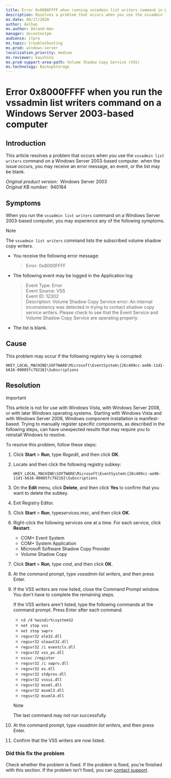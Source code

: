 ```yaml
---
title: Error 0x8000FFFF when running vssadmin list writers command in Windows Server 2003
description: Resolves a problem that occurs when you use the vssadmin list writers command on a Windows Server 2003-based computer. You may receive an error message or the list may be blank.
ms.date: 08/17/2020
author: delhan
ms.author: Deland-Han
manager: dscontentpm
audience: itpro
ms.topic: troubleshooting
ms.prod: windows-server
localization_priority: medium
ms.reviewer: kaushika
ms.prod-support-area-path: Volume Shadow Copy Service (VSS)
ms.technology: BackupStorage 
---
```

# Error 0x8000FFFF when you run the vssadmin list writers command on a Windows Server 2003-based computer

## Introduction

This article resolves a problem that occurs when you use the `vssadmin list writers` command on a Windows Server 2003-based computer. when the issue occurs, you may receive an error message, an event, or the list may be blank.

_Original product version:_ &nbsp;Windows Server 2003  
_Original KB number:_ &nbsp;940184

## Symptoms  

When you run the `vssadmin list writers` command on a Windows Server 2003-based computer, you may experience any of the following symptoms.

> [!NOTE]
> The `vssadmin list writers` command lists the subscribed volume shadow copy writers.

- You receive the following error message:

    > Error: 0x8000FFFF

- The following event may be logged in the Application log:

    > Event Type: Error  
    Event Source: VSS  
    Event ID: 12302  
    Description: Volume Shadow Copy Service error: An internal inconsistency was detected in trying to contact shadow copy service writers. Please check to see that the Event Service and Volume Shadow Copy Service are operating properly.

- The list is blank.

## Cause

This problem may occur if the following registry key is corrupted:

 `HKEY_LOCAL_MACHINE\SOFTWARE\Microsoft\EventSystem\{26c409cc-ae86-11d1-b616-00805fc79216}\Subscriptions`  

## Resolution

> [!IMPORTANT]
> This article is not for use with Windows Vista, with Windows Server 2008, or with later Windows operating systems. Starting with Windows Vista and with Windows Server 2008, Windows component installation is manifest-based. Trying to manually register specific components, as described in the following steps, can have unexpected results that may require you to reinstall Windows to resolve.

To resolve this problem, follow these steps:

1. Click **Start** > **Run**, type *Regedit*, and then click **OK**.
2. Locate and then click the following registry subkey:

    `HKEY_LOCAL_MACHINE\SOFTWARE\Microsoft\EventSystem\{26c409cc-ae86-11d1-b616-00805fc79216}\Subscriptions`  

3. On the **Edit** menu, click **Delete**, and then click **Yes** to confirm that you want to delete the subkey.
4. Exit Registry Editor.
5. Click **Start** > **Run**, type*services.msc*, and then click **OK**.
6. Right-click the following services one at a time. For each service, click **Restart**:
    - COM+ Event System
    - COM+ System Application
    - Microsoft Software Shadow Copy Provider
    - Volume Shadow Copy
7. Click **Start** > **Run**, type *cmd*, and then click **OK**.
8. At the command prompt, type *vssadmin list writers*, and then press Enter.
9. If the VSS writers are now listed, close the Command Prompt window. You don't have to complete the remaining steps.

    If the VSS writers aren't listed, type the following commands at the command prompt. Press Enter after each command.
    - `cd /d %windir%\system32`
    - `net stop vss`
    - `net stop swprv`
    - `regsvr32 ole32.dll`
    - `regsvr32 oleaut32.dll`
    - `regsvr32 /i eventcls.dll`
    - `regsvr32 vss_ps.dll`
    - `vssvc /register`
    - `regsvr32 /i swprv.dll`
    - `regsvr32 es.dll`  
    - `regsvr32 stdprov.dll`
    - `regsvr32 vssui.dll`  
    - `regsvr32 msxml.dll`
    - `regsvr32 msxml3.dll`
    - `regsvr32 msxml4.dll`
    > [!NOTE]
    > The last command may not run successfully.
10. At the command prompt, type *vssadmin list writers*, and then press Enter.
11. Confirm that the VSS writers are now listed.

### Did this fix the problem

Check whether the problem is fixed. If the problem is fixed, you're finished with this section. If the problem isn't fixed, you can [contact support](https://support.microsoft.com/contactus/).
